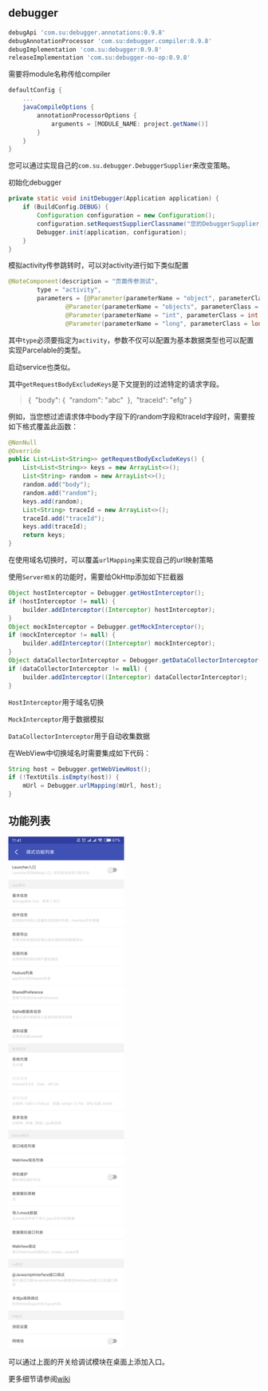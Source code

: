 ## debugger

```groovy
debugApi 'com.su:debugger.annotations:0.9.8'
debugAnnotationProcessor 'com.su:debugger.compiler:0.9.8'
debugImplementation 'com.su:debugger:0.9.8'
releaseImplementation 'com.su:debugger-no-op:0.9.8'
```

需要将module名称传给compiler

```groovy
defaultConfig {
    ...
    javaCompileOptions {
        annotationProcessorOptions {
            arguments = [MODULE_NAME: project.getName()]
        }
    }
}
```

您可以通过实现自己的`com.su.debugger.DebuggerSupplier`来改变策略。

初始化debugger

```java
private static void initDebugger(Application application) {
    if (BuildConfig.DEBUG) {
        Configuration configuration = new Configuration();
        configuration.setRequestSupplierClassname("您的DebuggerSupplier类名");
        Debugger.init(application, configuration);
    }
}
```

模拟activity传参跳转时，可以对activity进行如下类似配置

```java
@NoteComponent(description = "页面传参测试",
        type = "activity",
        parameters = {@Parameter(parameterName = "object", parameterClass = ObjectParameter.class, parameterRequired = false),
                @Parameter(parameterName = "objects", parameterClass = ObjectParameter[].class, parameterRequired = false),
                @Parameter(parameterName = "int", parameterClass = int.class),
                @Parameter(parameterName = "long", parameterClass = long.class, parameterRequired = false)})
```

其中`type`必须要指定为`activity`，参数不仅可以配置为基本数据类型也可以配置实现Parcelable的类型。

启动service也类似。



其中`getRequestBodyExcludeKeys`是下文提到的过滤特定的请求字段。

> {
> ​	"body": {
> ​		"random": "abc"
> ​	},
> ​	"traceId": "efg"
> }

例如，当您想过滤请求体中body字段下的random字段和traceId字段时，需要按如下格式覆盖此函数：

```java
@NonNull
@Override
public List<List<String>> getRequestBodyExcludeKeys() {
    List<List<String>> keys = new ArrayList<>();
    List<String> random = new ArrayList<>();
    random.add("body");
    random.add("random");
    keys.add(random);
    List<String> traceId = new ArrayList<>();
    traceId.add("traceId");
    keys.add(traceId);
    return keys;
}
```

在使用域名切换时，可以覆盖`urlMapping`来实现自己的url映射策略

使用`Server相关`的功能时，需要给OkHttp添加如下拦截器

```java
Object hostInterceptor = Debugger.getHostInterceptor();
if (hostInterceptor != null) {
    builder.addInterceptor((Interceptor) hostInterceptor);
}
Object mockInterceptor = Debugger.getMockInterceptor();
if (mockInterceptor != null) {
    builder.addInterceptor((Interceptor) mockInterceptor);
}
Object dataCollectorInterceptor = Debugger.getDataCollectorInterceptor();
if (dataCollectorInterceptor != null) {
    builder.addInterceptor((Interceptor) dataCollectorInterceptor);
}
```

`HostInterceptor`用于域名切换

`MockInterceptor`用于数据模拟

`DataCollectorInterceptor`用于自动收集数据

在WebView中切换域名时需要集成如下代码：

```java
String host = Debugger.getWebViewHost();
if (!TextUtils.isEmpty(host)) {
    mUrl = Debugger.urlMapping(mUrl, host);
}
```



## 功能列表




![](images/entry.png)

可以通过上面的开关给调试模块在桌面上添加入口。

更多细节请参阅[wiki](https://github.com/su1216/debugger/wiki)
